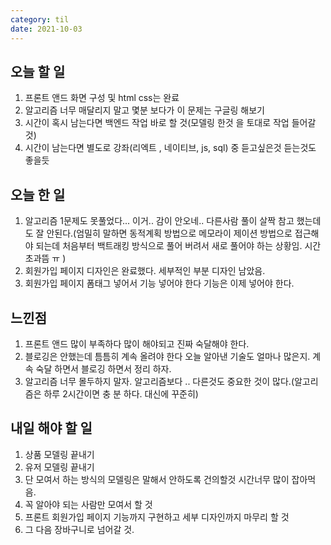 ```yaml
---
category: til
date: 2021-10-03
---
```


## 오늘 할 일

1. 프론트 앤드 화면 구성 및 html css는 완료
2. 알고리즘 너무 매달리지 말고 몇분 보다가 이 문제는 구글링 해보기
3. 시간이 혹시 남는다면 백엔드 작업 바로 할 것(모델링 한것 을 토대로 작업 들어갈 것)
4. 시간이 남는다면 별도로 강좌(리엑트 , 네이티브, js, sql) 중 듣고싶은것 듣는것도 좋을듯

## 오늘 한 일

1. 알고리즘 1문제도 못풀었다... 이거.. 감이 안오네.. 다른사람 풀이 살짝 참고 했는데도 잘 안된다.(엄밀히 말하면 동적계획 방법으로 메모라이 제이션 방법으로 접근해야 되는데 처음부터 백트래킹 방식으로 풀어 버려서 새로 풀어야 하는 상황임. 시간초과뜸 ㅠ )
2. 회원가입 페이지 디자인은 완료했다. 세부적인 부분 디자인 남았음.
3. 회원가입 페이지 폼태그 넣어서 기능 넣어야 한다 기능은 이제 넣어야 한다.

## 느낀점

1. 프론트 앤드 많이 부족하다 많이 해야되고 진짜 숙달해야 한다.
2. 블로깅은 안했는데 틈틈히 계속 올려야 한다 오늘 알아낸 기술도 얼마나 많은지. 계속 숙달 하면서 블로깅 하면서 정리 하자.
3. 알고리즘 너무 몰두하지 말자. 알고리즘보다 .. 다른것도 중요한 것이 많다.(알고리즘은 하루 2시간이면 충 분 하다. 대신에 꾸준히)

## 내일 해야 할 일

1. 상품 모델링 끝내기
2. 유저 모델링 끝내기
3. 단 모여서 하는 방식의 모델링은 말해서 안하도록 건의할것 시간너무 많이 잡아먹음.
4. 꼭 알아야 되는 사람만 모여서 할 것
5. 프론트 회원가입 페이지 기능까지 구현하고 세부 디자인까지 마무리 할 것
6. 그 다음 장바구니로 넘어갈 것.
